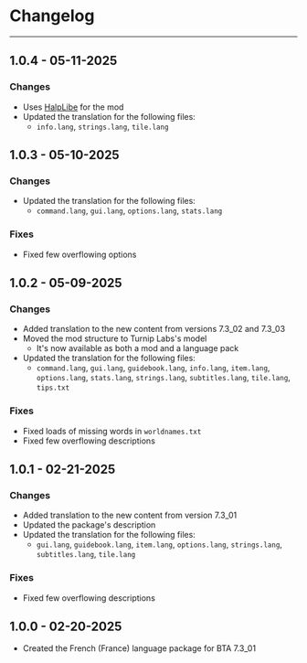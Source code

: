 # Changelog

----

## 1.0.4 - 05-11-2025

### Changes

* Uses [HalpLibe](https://github.com/Turnip-Labs/bta-halplibe) for the mod
* Updated the translation for the following files:
  * `info.lang`, `strings.lang`, `tile.lang`

## 1.0.3 - 05-10-2025

### Changes

* Updated the translation for the following files:
  * `command.lang`, `gui.lang`, `options.lang`, `stats.lang`

### Fixes

* Fixed few overflowing options

## 1.0.2 - 05-09-2025

### Changes

* Added translation to the new content from versions 7.3_02 and 7.3_03
* Moved the mod structure to Turnip Labs's model
  * It's now available as both a mod and a language pack
* Updated the translation for the following files:
  * `command.lang`, `gui.lang`, `guidebook.lang`, `info.lang`, `item.lang`, `options.lang`, `stats.lang`, `strings.lang`, `subtitles.lang`, `tile.lang`, `tips.txt`

### Fixes

* Fixed loads of missing words in `worldnames.txt`
* Fixed few overflowing descriptions

## 1.0.1 - 02-21-2025

### Changes

* Added translation to the new content from version 7.3_01
* Updated the package's description
* Updated the translation for the following files:
    * `gui.lang`, `guidebook.lang`, `item.lang`, `options.lang`, `strings.lang`, `subtitles.lang`, `tile.lang`

### Fixes

* Fixed few overflowing descriptions

## 1.0.0 - 02-20-2025

* Created the French (France) language package for BTA 7.3_01
